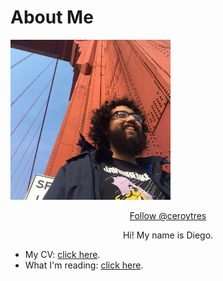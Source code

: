 # About Me

<img src="images/me.jpg" style="width:256px;height:256px;">

<p style="text-align: center;"><a href="https://twitter.com/ceroytres?ref_src=twsrc%5Etfw" class="twitter-follow-button" data-show-count="false">Follow @ceroytres</a><script async src="https://platform.twitter.com/widgets.js" charset="utf-8"></script></p>

<p style="text-align: center;">Hi! My name is Diego.</p>

* My CV: <a href="images/cv.pdf">click here</a>.
* What I'm reading: <a href="https://www.goodreads.com/review/list/116671508?shelf=currently-reading">click here</a>.
